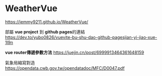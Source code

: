 # WeatherVue  

https://jemmy9211.github.io/WeatherVue/ 

部屬 **vue project** 到 **github pages**的連結  
https://dev.to/yubo0826/vuevite-bu-shu-dao-github-pagesjian-yi-jiao-xue-1l9n  

**vue router傳遞參數方法**
https://juejin.cn/post/6999913464361648159

氣象局縮寫對造  
https://opendata.cwb.gov.tw/opendatadoc/MFC/D0047.pdf
